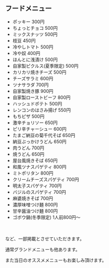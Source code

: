 ## フードメニュー

- ポッキー 300円
- ちょっとチョコ 500円
- ミックスナッツ 500円
- 枝豆 450円
- 冷やしトマト 500円
- 冷や奴 400円
- ほんとに浅漬け 500円
- 自家製ピクルス(夏季限定) 500円
- カリカリ焼きチーズ 500円
- チーズサラミ 600円
- ツナサラダ 700円
- 自家製焼き豚 900円
- 自家製ローストビーフ 800円
- ハッシュドポテト 500円
- レンコンのはさみ揚げ 550円
- もちピザ 500円
- 激辛チョリソー 650円
- ピリ辛チャーシュー 600円
- たまご納豆の菊千代そば 650円
- 納豆ぶっかけうどん 650円
- 肉うどん 700円
- 焼うどん 650円
- 屋台風焼きそば 650円
- 和風ツナスパゲティ 800円
- ミトポリタン 800円
- クリームチーズスパゲティ 700円
- 明太子スパゲティ 700円
- バジルのスパゲティ 700円
- 麻婆焼きそば 700円
- 濃厚味噌つけ麺 800円
- 甘辛醤油つけ麺 800円
- ゴボウ鍋(冬季限定) 1人前800円〜

　

など、一部掲載とさせていただきます。

通常グランドメニューも他あります。

また当日のオススメメニューもお楽しみ頂けます。
